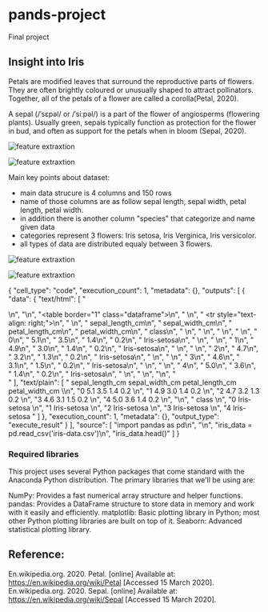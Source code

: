 # pands-project
Final project

## Insight into Iris 
Petals are modified leaves that surround the reproductive parts of flowers. They are often brightly coloured or unusually shaped to attract pollinators. Together, all of the petals of a flower are called a corolla(Petal, 2020).

A sepal (/ˈsɛpəl/ or /ˈsiːpəl/) is a part of the flower of angiosperms (flowering plants). Usually green, sepals typically function as protection for the flower in bud, and often as support for the petals when in bloom (Sepal, 2020).

![feature extraxtion](https://scontent-lhr8-1.xx.fbcdn.net/v/t1.0-9/91546695_10217815430031438_6635654391338631168_n.jpg?_nc_cat=109&_nc_sid=e007fa&_nc_oc=AQlGEa9PB17-jqYLO8hLQebdGO7efA26cl7sKxnYgns_IZFlVAI-35GzICcFA9ZM_qs&_nc_ht=scontent-lhr8-1.xx&oh=d3e6753ac73d8e3801d73fa3c890b8ac&oe=5EAA39E1)

![feature extraxtion](https://scontent-lht6-1.xx.fbcdn.net/v/t1.0-9/90604043_10217753213596066_4742260450224242688_n.jpg?_nc_cat=108&_nc_sid=e007fa&_nc_oc=AQl04voN31mICTnqOfwfAhYkC4XL1-qDnO_dJgbpkh8yz0Cz11hX8nhXVgSazaGWbVQ&_nc_ht=scontent-lht6-1.xx&oh=43266b8962d0ce95163244bb2f7db6bb&oe=5EA9ACF2)

Main key points about dataset:
* main data strucure is 4 columns and 150 rows
* name of those columns are as follow sepal length, sepal width, petal length, petal width.
* in addition there is another column "species" that categorize and name given data
* categories represent 3 flowers: Iris setosa, Iris Verginica, Iris versicolor.
* all types of data are distributed equaly between 3 flowers.

![feature extraxtion](https://scontent-lht6-1.xx.fbcdn.net/v/t1.0-9/91468972_10217815209665929_8933676484149641216_n.jpg?_nc_cat=105&_nc_sid=e007fa&_nc_oc=AQmr6mVjQHv7SBT2QOlEzavgI1v9Nh22RwV-Cy7DrSS6WTiF-EI2wsPGGBnVN_kR2iw&_nc_ht=scontent-lht6-1.xx&oh=78a6a86028353a770a33e5f755e7276b&oe=5EA87ED9)

![feature extraxtion](https://scontent-lhr8-1.xx.fbcdn.net/v/t1.0-9/91276582_10217815209705930_9016744201081061376_n.jpg?_nc_cat=101&_nc_sid=e007fa&_nc_oc=AQnG_0VONpHMqam7IAkkUj3F71W8EVH1-ITXJ0I42gUXnBTxiR9C9GwNBXeZmc_YIgc&_nc_ht=scontent-lhr8-1.xx&oh=48b5597e7b948b7f31783d51732c199c&oe=5EA9011B)





{
   "cell_type": "code",
   "execution_count": 1,
   "metadata": {},
   "outputs": [
    {
     "data": {
      "text/html": [
       "<div>\n",
       "<style scoped>\n",
       "    .dataframe tbody tr th:only-of-type {\n",
       "        vertical-align: middle;\n",
       "    }\n",
       "\n",
       "    .dataframe tbody tr th {\n",
       "        vertical-align: top;\n",
       "    }\n",
       "\n",
       "    .dataframe thead th {\n",
       "        text-align: right;\n",
       "    }\n",
       "</style>\n",
       "<table border=\"1\" class=\"dataframe\">\n",
       "  <thead>\n",
       "    <tr style=\"text-align: right;\">\n",
       "      <th></th>\n",
       "      <th>sepal_length_cm</th>\n",
       "      <th>sepal_width_cm</th>\n",
       "      <th>petal_length_cm</th>\n",
       "      <th>petal_width_cm</th>\n",
       "      <th>class</th>\n",
       "    </tr>\n",
       "  </thead>\n",
       "  <tbody>\n",
       "    <tr>\n",
       "      <th>0</th>\n",
       "      <td>5.1</td>\n",
       "      <td>3.5</td>\n",
       "      <td>1.4</td>\n",
       "      <td>0.2</td>\n",
       "      <td>Iris-setosa</td>\n",
       "    </tr>\n",
       "    <tr>\n",
       "      <th>1</th>\n",
       "      <td>4.9</td>\n",
       "      <td>3.0</td>\n",
       "      <td>1.4</td>\n",
       "      <td>0.2</td>\n",
       "      <td>Iris-setosa</td>\n",
       "    </tr>\n",
       "    <tr>\n",
       "      <th>2</th>\n",
       "      <td>4.7</td>\n",
       "      <td>3.2</td>\n",
       "      <td>1.3</td>\n",
       "      <td>0.2</td>\n",
       "      <td>Iris-setosa</td>\n",
       "    </tr>\n",
       "    <tr>\n",
       "      <th>3</th>\n",
       "      <td>4.6</td>\n",
       "      <td>3.1</td>\n",
       "      <td>1.5</td>\n",
       "      <td>0.2</td>\n",
       "      <td>Iris-setosa</td>\n",
       "    </tr>\n",
       "    <tr>\n",
       "      <th>4</th>\n",
       "      <td>5.0</td>\n",
       "      <td>3.6</td>\n",
       "      <td>1.4</td>\n",
       "      <td>0.2</td>\n",
       "      <td>Iris-setosa</td>\n",
       "    </tr>\n",
       "  </tbody>\n",
       "</table>\n",
       "</div>"
      ],
      "text/plain": [
       "   sepal_length_cm  sepal_width_cm  petal_length_cm  petal_width_cm  \\\n",
       "0              5.1             3.5              1.4             0.2   \n",
       "1              4.9             3.0              1.4             0.2   \n",
       "2              4.7             3.2              1.3             0.2   \n",
       "3              4.6             3.1              1.5             0.2   \n",
       "4              5.0             3.6              1.4             0.2   \n",
       "\n",
       "         class  \n",
       "0  Iris-setosa  \n",
       "1  Iris-setosa  \n",
       "2  Iris-setosa  \n",
       "3  Iris-setosa  \n",
       "4  Iris-setosa  "
      ]
     },
     "execution_count": 1,
     "metadata": {},
     "output_type": "execute_result"
    }
   ],
   "source": [
    "import pandas as pd\n",
    "\n",
    "iris_data = pd.read_csv('iris-data.csv')\n",
    "iris_data.head()"
   ]
  }












### Required libraries


This project uses several Python packages that come standard with the Anaconda Python distribution. The primary libraries that we'll be using are:

NumPy: Provides a fast numerical array structure and helper functions.
pandas: Provides a DataFrame structure to store data in memory and work with it easily and efficiently.
matplotlib: Basic plotting library in Python; most other Python plotting libraries are built on top of it.
Seaborn: Advanced statistical plotting library.






## Reference:

En.wikipedia.org. 2020. Petal. [online] Available at: <https://en.wikipedia.org/wiki/Petal> [Accessed 15 March 2020].
En.wikipedia.org. 2020. Sepal. [online] Available at: <https://en.wikipedia.org/wiki/Sepal> [Accessed 15 March 2020].
